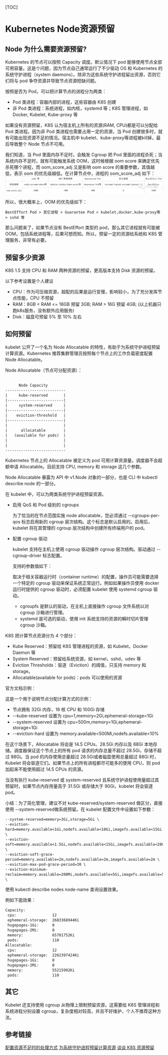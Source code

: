 <!-- toc -->
[TOC]

# Kubernetes Node资源预留

## Node 为什么需要资源预留?
Kubernetes 的节点可以按照 Capacity 调度。默认情况下 pod 能够使用节点全部可用容量。这是个问题，因为节点自己通常运行了不少驱动 OS 和 Kubernetes 的系统守护进程（system daemons）。除非为这些系统守护进程留出资源，否则它们将与 pod 争夺资源并导致节点资源短缺问题。

按照是否为 Pod，可以把计算节点的进程分为两类：

- Pod 类进程：容器内部的进程，这些容器由 K8S 创建
- 非 Pod 类进程：系统进程，如内核，systemd 等；K8S 管理进程，如 Docker, Kubelet, Kube-proxy 等

如果没有资源预留，K8S 认为宿主机上所有的资源(RAM, CPU)都是可以分配给 Pod 类进程。因为非 Pod 类进程也需要占用一定的资源，当 Pod 创建很多时，就有可能出现资源不足的情况。宿主机中 kubelet、kube-proxy等进程被kill掉，最后导致整个 Node 节点不可用。

我们知道，当 Pod 里面内存不足时，会触发 Cgroup 把 Pod 里面的进程杀死；当系统内存不足时，就有可能触发系统 OOM，这时候根据 oom score 来确定优先杀死哪个进程，而 oom_score_adj 又是影响 oom score 的重要参数，其值越低，表示 oom 的优先级越低。在计算节点中，进程的 oom_score_adj 如下：
![](../img/k8s/k8s-node1.webp)

所以，很大概率上，OOM 的优先级如下：

`BestEffort Pod > 其它进程 > Guarantee Pod > kubelet,docker,kube-proxy等 > sshd 等`

那么问题来了，如果节点没有 BestEffort 类型的 pod，那么其它进程就有可能被 OOM，包括系统进程等，后果可想而知。所以，预留一定的资源给系统和 K8S 管理服务，非常有必要。

## 预留多少资源

K8S 1.5 支持 CPU 和 RAM 两种资源的预留，更高版本支持 Disk 资源的预留。

以下参考设置是个人建议

- CPU：作为可压缩资源，超配的后果是运行变慢，影响较小，为了充分发挥节点性能，CPU 不预留
- RAM：8GB < RAM <= 16GB 预留 3GB; RAM > 16G 预留 4GB; (以上机器只跑k8s服务，没有额外应用服务)
- Disk：磁盘可预留 5% 至 10% 左右

## 如何预留
kubelet 公开了一个名为 Node Allocatable 的特性，有助于为系统守护进程预留计算资源。Kubernetes 推荐集群管理员按照每个节点上的工作负载密度配置 Node Allocatable。

Node Allocatable（节点可分配资源）：
```

      Node Capacity
---------------------------
|     kube-reserved       |
|-------------------------|
|     system-reserved     |
|-------------------------|
|    eviction-threshold   |
|-------------------------|
|                         |
|      allocatable        |
|   (available for pods)  |
|                         |
|                         |
---------------------------
```
Kubernetes 节点上的 Allocatable 被定义为 pod 可用计算资源量。调度器不会超额申请 Allocatable。目前支持 CPU, memory 和 storage 这几个参数。

Node Allocatable 暴露为 API 中 v1.Node 对象的一部分，也是 CLI 中 kubectl describe node 的一部分。

在 kubelet 中，可以为两类系统守护进程预留资源。

- 启用 QoS 和 Pod 级别的 cgroups

  为了恰当的在节点范围实施 node allocatable，您必须通过 --cgroups-per-qos 标志启用新的 cgroup 层次结构。这个标志是默认启用的。启用后，kubelet 将在其管理的 cgroup 层次结构中创建所有终端用户的 pod。

- 配置 cgroup 驱动

  kubelet 支持在主机上使用 cgroup 驱动操作 cgroup 层次结构。驱动通过 --cgroup-driver 标志配置。

  支持的参数值如下：

  取决于相关容器运行时（container runtime）的配置，操作员可能需要选择一个特定的 cgroup 驱动来保证系统正常运行。例如如果操作员使用 docker 运行时提供的 cgroup 驱动时，必须配置 kubelet 使用 systemd cgroup 驱动。

  - cgroupfs 是默认的驱动，在主机上直接操作 cgroup 文件系统以对 cgroup 沙箱进行管理。
  - systemd 是可选的驱动，使用 init 系统支持的资源的瞬时切片管理 cgroup 沙箱。

K8S 把计算节点资源分为 4 个部分：

- Kube Reserved：预留给 K8S 管理进程的资源，如 Kubelet，Docker Daemon 等
- System Reserved：预留给系统资源，如 kernel，sshd，udev 等
- Eviction Thresholds：驱逐（Eviction）的阈值，只支持 memory 和 storage。
- Allocatable(available for pods)：pods 可以使用的资源

官方文档示例：

这是一个用于说明节点分配计算方式的示例：

- 节点拥有 32Gi 内存，16 核 CPU 和 100Gi 存储
- --kube-reserved 设置为 cpu=1,memory=2Gi,ephemeral-storage=1Gi
- --system-reserved 设置为 cpu=500m,memory=1Gi,ephemeral-storage=1Gi
- --eviction-hard 设置为 memory.available<500Mi,nodefs.available<10%

在这个场景下，Allocatable 将会是 14.5 CPUs、28.5Gi 内存以及 88Gi 本地存储。调度器保证这个节点上的所有 pod 请求的内存总量不超过 28.5Gi，存储不超过 88Gi。当 pod 的内存使用总量超过 28.5Gi或者磁盘使用总量超过 88Gi 时，Kubelet 将会驱逐它们。如果节点上的所有进程都尽可能多的使用 CPU，则 pod 加起来不能使用超过 14.5 CPUs 的资源。

当没有执行 kube-reserved 或 system-reserved 且系统守护进程使用量超过其预留时，如果节点内存用量高于 31.5Gi 或存储大于 90Gi，kubelet 将会驱逐 pod。

小结：为了简化管理，建议不对 kube-reserved/system-reserved 做区分，直接使用 --system-reserved做系统预留。在 kubelet 配置文件中设置如下参数：
```
--system-reserved=memory=3Gi,storage=5Gi \
--eviction-hard=memory.available<1Gi,nodefs.available<10Gi,imagefs.available<15Gi \
--eviction-soft=memory.available<1.5Gi,nodefs.available<15Gi,imagefs.available<20Gi \
--eviction-soft-grace-period=memory.available=2m,nodefs.available=2m,imagefs.available=2m \
--eviction-max-pod-grace-period=30 \
--eviction-minimum-reclaim=memory.available=200Mi,nodefs.available=5Gi,imagefs.available=5Gi \
```
使用 kubectl describe nodes node-name 查询设置效果。

例如下面效果：
```
Capacity:
 cpu:                12
 ephemeral-storage:  2683368944Ki
 hugepages-1Gi:      0
 hugepages-2Mi:      0
 memory:             65701752Ki
 pods:               110
Allocatable:
 cpu:                12
 ephemeral-storage:  2262397424Ki
 hugepages-1Gi:      0
 hugepages-2Mi:      0
 memory:             55215992Ki
 pods:               110
```

## 其它
Kubelet 还支持使用 cgroup 从物理上限制预留资源，这需要给 K8S 管理进程和系统进程分别设置 cgroup，复杂度相对较高，并且不好维护，个人不推荐这种方法。

## 参考链接

[配置资源不足时的处理方式](https://kubernetes.io/zh/docs/tasks/administer-cluster/out-of-resource/#)
[为系统守护进程预留计算资源](https://kubernetes.io/zh/docs/tasks/administer-cluster/reserve-compute-resources/)
[谈谈 K8S 资源预留](http://wsfdl.com/kubernetes/2017/12/18/k8s%E8%B5%84%E6%BA%90%E9%A2%84%E7%95%99.html)
